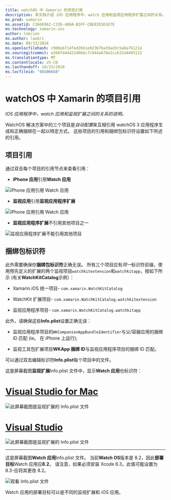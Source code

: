 ```yaml
---
title: watchOS 中 Xamarin 的项目引用
description: 本文档介绍 iOS 应用程序中，watch 应用和监视应用程序扩展之间的关系。 还讨论了项目的引用和捆绑包标识符。
ms.prod: xamarin
ms.assetid: C366E062-C33D-406A-B3FF-CBE82E5D1E7E
ms.technology: xamarin-ios
author: lobrien
ms.author: laobri
ms.date: 09/13/2016
ms.openlocfilehash: c900ab714fed2bb1e02367ba39ad3c5a0a76121e
ms.sourcegitcommit: e268fd44422d0bbc7c944a678e2cc633a0493122
ms.translationtype: MT
ms.contentlocale: zh-CN
ms.lasthandoff: 10/25/2018
ms.locfileid: "50106658"
---
```

# <a name="watchos-project-references-in-xamarin"></a>watchOS 中 Xamarin 的项目引用

_IOS 应用程序中，watch 应用和监视扩展之间的关系的说明。_

WatchOS 解决方案中的三个项目是*自动配置*来互相引用 watchOS 3 应用程序生成和正确捆绑在一起以特定方式。 这些项目的引用和捆绑包标识符设置如下所述的引用。

## <a name="project-references"></a>项目引用

通过双击每个项目的引用节点来查看引用：

- **iPhone 应用**引用**Watch 应用**

![](project-references-images/catalog-reference1.png "iPhone 应用引用 Watch 应用")

- **监视应用**引用**监视应用程序扩展**

![](project-references-images/catalog-reference2.png "iPhone 应用引用 Watch 应用")


 - **监视应用程序扩展**不引用其他项目之一

![](project-references-images/catalog-reference3.png "监视应用程序扩展不能引用其他项目")



## <a name="bundle-identifiers"></a>捆绑包标识符

此外需要确保你**捆绑包标识符**正确无误。
所有三个项目应有*同一*标识符前缀，使用预先定义的扩展的两个监视项目`watchkitextension`和`watchkitapp`，按如下所示 (有关**WatchKitCatalog**示例）：

 - Xamarin.iOS 统一项目- `com.xamarin.WatchKitCatalog`

 - WatchKit 扩展项目- `com.xamarin.WatchKitCatalog.watchkitextension`

 - 监视应用程序项目- `com.xamarin.WatchKitCatalog.watchkitapp`

此外，请确保这些**Info.plist**设置正确无误：

 - 监视应用程序项目的`WKCompanionAppBundleIdentifier`与父/容器应用的捆绑 ID 匹配 (ie。 在 iPhone 上运行);

 - 监视工具包扩展项目**WKApp 捆绑 ID**与监视应用程序项目的捆绑 ID 匹配。

可以通过双击编辑标识符**Info.plist**每个项目中的文件。

这是屏幕截图**监视扩展**Info.plist 文件中，显示**Watch 应用**也标识符：

# <a name="visual-studio-for-mactabmacos"></a>[Visual Studio for Mac](#tab/macos)
    
![](project-references-images/infoplist-extension.png "此屏幕截图是监视扩展的 Info.plist 文件")

# <a name="visual-studiotabwindows"></a>[Visual Studio](#tab/windows)
    
![](project-references-images/infoplist-extension-vs.png "此屏幕截图是监视扩展的 Info.plist 文件")

-----

这是屏幕截图**Watch 应用**Info.plist 文件。
当前**Watch OS**版本是 8.2，因此**部署目标**Watch 应用应**8.2**。 请注意，如果必须安装 Xcode 6.3，此值可能设置为 8.3-应将其更改 8.2。

![](project-references-images/infoplist-watchapp.png "观看 Info.plist 文件")

Watch 应用的部署目标可以是不同的监视扩展和 iOS 应用。

